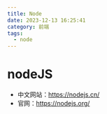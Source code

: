 ```yaml
---
title: Node
date: 2023-12-13 16:25:41
category: 前端
tags:
  - node
---
```

# nodeJS
- 中文网站：https://nodejs.cn/
- 官网：https://nodejs.org/


